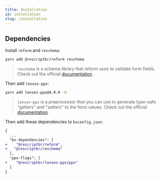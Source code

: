 ```yaml
---
title: Installation 
id: installation
slug: /installation
---
```


## Dependencies

Install `reform` and `reschema`:

```sh
yarn add @rescriptbr/reform reschema
```
> `reschema` is a schema library that reform uses to validate form fields. Check out the official [documentation](https://github.com/rescriptbr/reschema).


Then add `lenses-ppx`:

```sh
yarn add lenses-ppx@4.0.0 -D
```

> `lenses-ppx` is a preprocessor that you can use to generate type-safe "getters" and "setters" to the form values. Check out the official [documentation](https://github.com/Astrocoders/lenses-ppx).

Then add these dependencies to `bsconfig.json`:
```diff
{
  ...
  "bs-dependencies": [
+    "@rescriptbr/reform",
+   "@rescriptbr/reschema"
  ],
  "ppx-flags": [
+    "@rescriptbr/lenses-ppx/ppx"
  ]
}
```

